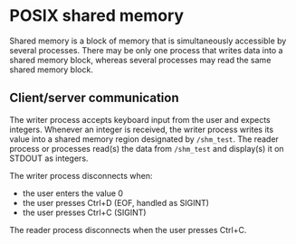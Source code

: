 # POSIX shared memory

Shared memory is a block of memory that is simultaneously accessible by several processes. There may be only one process that writes data into a shared memory block, whereas several processes may read the same shared memory block.

## Client/server communication

The writer process accepts keyboard input from the user and expects integers. Whenever an integer is received, the writer process writes its value into a shared memory region designated by `/shm_test`. The reader process or processes read(s) the data from `/shm_test` and display(s) it on STDOUT as integers. 

The writer process disconnects when:
  * the user enters the value 0 
  * the user presses Ctrl+D (EOF, handled as SIGINT)
  * the user presses Ctrl+C (SIGINT)
  
The reader process disconnects when the user presses Ctrl+C.
